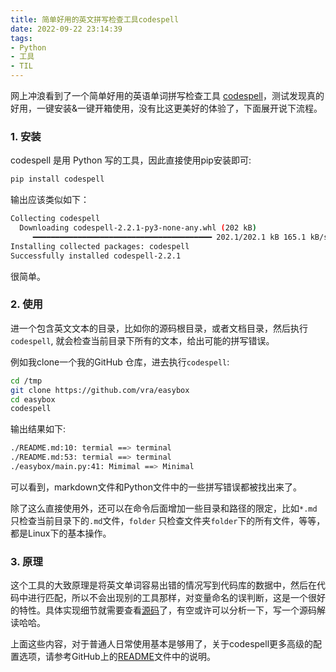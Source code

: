 ```yaml
---
title: 简单好用的英文拼写检查工具codespell
date: 2022-09-22 23:14:39
tags:
- Python
- 工具
- TIL
---
```

网上冲浪看到了一个简单好用的英语单词拼写检查工具 [codespell](https://github.com/codespell-project/codespell)，测试发现真的好用，一键安装&一键开箱使用，没有比这更美好的体验了，下面展开说下流程。
<!--more-->

### 1. 安装
codespell 是用 Python 写的工具，因此直接使用pip安装即可:
```bash
pip install codespell
```
输出应该类似如下：
```bash
Collecting codespell
  Downloading codespell-2.2.1-py3-none-any.whl (202 kB)
     ━━━━━━━━━━━━━━━━━━━━━━━━━━━━━━━━━━━━━━━━ 202.1/202.1 kB 165.1 kB/s eta 0:00:00
Installing collected packages: codespell
Successfully installed codespell-2.2.1
```
很简单。

### 2. 使用
进一个包含英文文本的目录，比如你的源码根目录，或者文档目录，然后执行`codespell`, 就会检查当前目录下所有的文本，给出可能的拼写错误。

例如我clone一个我的GitHub 仓库，进去执行`codespell`:
```bash
cd /tmp
git clone https://github.com/vra/easybox
cd easybox
codespell
```
输出结果如下:
```bash
./README.md:10: termial ==> terminal
./README.md:53: termial ==> terminal
./easybox/main.py:41: Mimimal ==> Minimal
```

可以看到，markdown文件和Python文件中的一些拼写错误都被找出来了。


除了这么直接使用外，还可以在命令后面增加一些目录和路径的限定，比如`*.md` 只检查当前目录下的`.md`文件，`folder` 只检查文件夹`folder`下的所有文件，等等，都是Linux下的基本操作。

### 3. 原理
这个工具的大致原理是将英文单词容易出错的情况写到代码库的数据中，然后在代码中进行匹配，所以不会出现别的工具那样，对变量命名的误判断，这是一个很好的特性。具体实现细节就需要查看[源码](https://github.com/codespell-project/codespell)了，有空或许可以分析一下，写一个源码解读哈哈。

上面这些内容，对于普通人日常使用基本是够用了，关于codespell更多高级的配置选项，请参考GitHub上的[README](https://github.com/codespell-project/codespell)文件中的说明。


